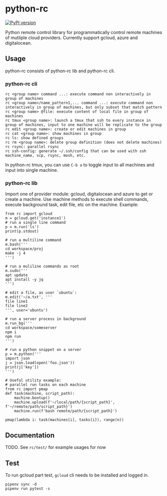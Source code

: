 # python-rc
[![PyPI version](https://badge.fury.io/py/python-rc.svg)](https://pypi.org/project/python-rc/)

Python remote control library for programmatically control remote machines of mutliple cloud providers. Currently support gcloud, azure and digitalocean.

## Usage
python-rc consists of python-rc lib and python-rc cli.

### python-rc cli
```
rc <group name> command ...: execute command non interactively in group of machines
rc <group name>/name_pattern1,... command ...: execute command non interactively in group of machines, but only subset that match pattern 
rc <group name> @file: execute content of local file in group of machines
rc tmux <group name>: launch a tmux that ssh to every instance in group of machines, input to one machine will be replicate to the group
rc edit <group name>: create or edit machines in group
rc cat <group name>: show machines in group
rc ls: show defined groups
rc rm <group name>: delete group definition (does not delete machines)
rc rsync: parallel rsync
rc ssh-config: generate ~/.ssh/config that can be used with ssh machine_name, scp, rsync, mosh, etc.
```
In python-rc tmux, you can use `C-b a` to toggle input to all machines and input into single machine.

### python-rc lib
Import one of provider module: gcloud, digitalocean and azure to get or create a machine. Use machine methods to execute shell commands, execute background task, edit file, etc on the machine. Example:
```
from rc import gcloud
m = gcloud.get('instance1')
# run a single line command
p = m.run('ls')
print(p.stdout)

# run a multiline command
m.bash('''
cd workspace/proj
make -j 4
''')

# run a muliline commands as root
m.sudo('''
apt update
apt install -y jq
''')

# edit a file, as user `ubuntu`:
m.edit('~/a.txt', '''
file line1
file line2
''', user='ubuntu')

# run a server process in background
m.run_bg('''
cd workspace/someserver
npm i
npm run
''')

# run a python snippet on a server
p = m.python('''
import json
j = json.load(open('foo.json'))
print(j['key'])
''')

# Useful utility example:
# parallel run tasks on each machine
from rc import pmap
def task(machine, script_path):
    machine.bootup()
    machine.upload(f'~/local/path/{script_path}', f'~/remote/path/script_path}')
    machine.run(f'bash remote/path/{script_path}')

pmap(lambda i: task(machines[i], tasks[i]), range(n))
```

## Documentation
TODO. See `rc/test/` for example usages for now

## Test
To run gcloud part test, `gcloud` cli needs to be installed and logged in.
```
pipenv sync -d
pipenv run pytest -s
```
